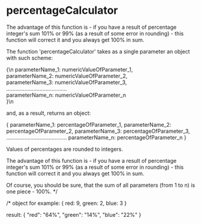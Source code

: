 # percentageCalculator
The advantage of this function is - if you have a result of percentage integer's sum 101% or 99% (as a result of some error in rounding) - this function will correct it and you always get 100% in sum.

The function 'percentageCalculator' takes as a single parameter an object with such scheme:

{\n
    parameterName_1: numericValueOfParameter_1,<br>
    parameterName_2: numericValueOfParameter_2,<br>
    parameterName_3: numericValueOfParameter_3,<br>
    ........................................<br>
    parameterName_n: numericValueOfParameter_n<br>
}\n

and, as a result, returns an object:

{
    parameterName_1: percentageOfParameter_1,
    parameterName_2: percentageOfParameter_2,
    parameterName_3: percentageOfParameter_3,
    ........................................
    parameterName_n: percentageOfParameter_n
}

Values of percentages are rounded to integers.

The advantage of this function is - if you have a result of percentage integer's sum 101% or 99%
(as a result of some error in rounding) - this function will correct it and you always get 100% in sum.

Of course, you should be sure, that the sum of all parameters (from 1 to n) is one piece - 100%.
*/

/*
object for example:
{
    red: 9,
    green: 2,
    blue: 3
}

result:
{
    "red": "64%",
    "green": "14%",
    "blue": "22%"
}

